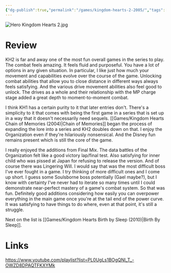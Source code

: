 ```yaml
---
{"dg-publish":true,"permalink":"/games/kingdom-hearts-2-2005/","tags":["streamed","games"],"created":"2024-03-12","updated":"2025-03-26"}
---
```



![Hero Kingdom Hearts 2.jpg](/img/user/Attachments/Hero%20Kingdom%20Hearts%202.jpg)

# Review

KH2 is far and away one of the most fun overall games in the series to play. The combat feels amazing. It feels fluid and purposeful. You have a lot of options in any given situation. In particular, I like just how much your movement and capabilities evolve over the course of the game. Unlocking combat abilities that allow you to close distance in different ways always feels satisfying. And the various drive movement abilities also feel good to unlock. The drives as a whole and their relationship with the MP charge stage added a great depth to moment-to-moment combat.

I think KH1 has a certain purity to it that later entries don't. There's a simplicity to it that comes with being the first game in a series that is set up in a way that it doesn't necessarily need sequels. [[Games/Kingdom Hearts Chain of Memories (2004)\|Chain of Memories]] began the process of expanding the lore into a series and KH2 doubles down on that. I enjoy the Organization even if they're hilariously nonsensical. And the Disney fun remains present which is still the core of the game.

I really enjoyed the additions from Final Mix. The data battles of the Organization felt like a good victory lap/final test. Also satisfying for inner child who was pissed at Japan for refusing to release the version. And of course there was Lingering Will. I would say that was the most difficult boss I've ever fought in a game. I try thinking of more difficult ones and I come up short. I guess some Soulsborne boss potentially (Gael maybe?), but I know with certainty I've never had to iterate so many times until I could demonstrate near-perfect mastery of a game's combat system. So that was fun. Definitely good additions considering how easily you can overpower everything in the main game once you're at the tail end of the power curve. It was satisfying to have things to do where, even at that point, it's still a struggle.

Next on the list is [[Games/Kingdom Hearts Birth by Sleep (2010)\|Birth By Sleep]].

# Links

https://www.youtube.com/playlist?list=PL0UgLs1BOgQNl_T_-OWZD8DPAQTFKXYMk
